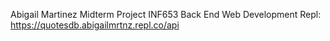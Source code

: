 Abigail Martinez Midterm Project INF653 Back End Web Development
Repl: https://quotesdb.abigailmrtnz.repl.co/api
